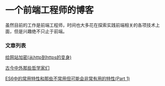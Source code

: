 # 一个前端工程师的博客

虽然目前的工作是前端工程师，时间也大多花在探索实践前端相关的各项技术上面，但是兴趣绝不只止于前端。

### 文章列表
[给网站加密(从http到https的变身)](https://github.com/weita0/blog/blob/master/2017-09-11.md)

[古今中外那些哲学家们](https://github.com/weita0/blog/blob/master/2017-09-12.md)

[ES6中的常用特性和那些不常用但可能会非常有用的特性(Part 1)](https://github.com/weita0/blog/blob/master/2017-09-13.md)



